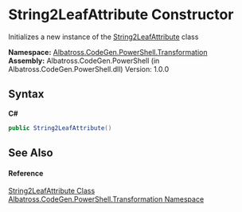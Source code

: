 # String2LeafAttribute Constructor 
 

Initializes a new instance of the <a href="70B81DC7">String2LeafAttribute</a> class

**Namespace:**&nbsp;<a href="2C757E35">Albatross.CodeGen.PowerShell.Transformation</a><br />**Assembly:**&nbsp;Albatross.CodeGen.PowerShell (in Albatross.CodeGen.PowerShell.dll) Version: 1.0.0

## Syntax

**C#**<br />
``` C#
public String2LeafAttribute()
```


## See Also


#### Reference
<a href="70B81DC7">String2LeafAttribute Class</a><br /><a href="2C757E35">Albatross.CodeGen.PowerShell.Transformation Namespace</a><br />